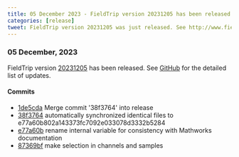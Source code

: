 ```yaml
---
title: 05 December 2023 - FieldTrip version 20231205 has been released
categories: [release]
tweet: FieldTrip version 20231205 was just released. See http://www.fieldtriptoolbox.org/#05-december-2023
---
```


### 05 December, 2023

FieldTrip version [20231205](http://github.com/fieldtrip/fieldtrip/releases/tag/20231205) has been released.
See [GitHub](https://github.com/fieldtrip/fieldtrip/compare/20231204...20231205) for the detailed list of updates.

#### Commits

- [1de5cda](http://github.com/fieldtrip/fieldtrip/commit/1de5cda) Merge commit '38f3764' into release
- [38f3764](http://github.com/fieldtrip/fieldtrip/commit/38f3764) automatically synchronized identical files to e77a60b802a143373fc7092e033078d3332b5284
- [e77a60b](http://github.com/fieldtrip/fieldtrip/commit/e77a60b) rename internal variable for consistency with Mathworks documentation
- [87369bf](http://github.com/fieldtrip/fieldtrip/commit/87369bf) make selection in channels and samples
